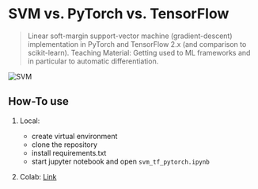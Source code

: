 # SVM vs. PyTorch vs. TensorFlow
> Linear soft-margin support-vector machine (gradient-descent) implementation in PyTorch and TensorFlow 2.x (and comparison to scikit-learn).
> Teaching Material: Getting used to ML frameworks and in particular to automatic differentiation.

![SVM](https://upload.wikimedia.org/wikipedia/commons/thumb/7/72/SVM_margin.png/512px-SVM_margin.png)


## How-To use

1. Local: 

	- create virtual environment
	- clone the repository
	- install requirements.txt
	- start jupyter notebook and open `svm_tf_pytorch.ipynb`

2. Colab: [Link](https://colab.research.google.com/drive/1WDzVBmBrWxE6NOSrkwJxx6uj9bNEhSKp)


 

